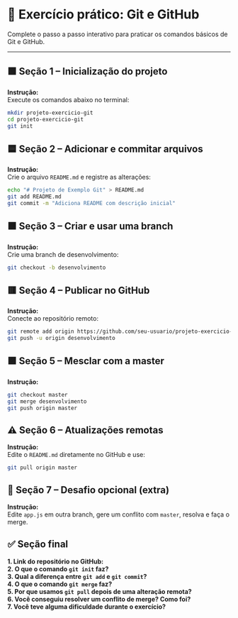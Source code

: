 
# 📘 Exercício prático: Git e GitHub

Complete o passo a passo interativo para praticar os comandos básicos de Git e GitHub. 

---

## 🟩 Seção 1 – Inicialização do projeto

**Instrução:**  
Execute os comandos abaixo no terminal:

```bash
mkdir projeto-exercicio-git
cd projeto-exercicio-git
git init
```

## 🟦 Seção 2 – Adicionar e commitar arquivos

**Instrução:**  
Crie o arquivo `README.md` e registre as alterações:

```bash
echo "# Projeto de Exemplo Git" > README.md
git add README.md
git commit -m "Adiciona README com descrição inicial"
```

## 🟧 Seção 3 – Criar e usar uma branch

**Instrução:**  
Crie uma branch de desenvolvimento:

```bash
git checkout -b desenvolvimento
```

## 🟥 Seção 4 – Publicar no GitHub

**Instrução:**  
Conecte ao repositório remoto:

```bash
git remote add origin https://github.com/seu-usuario/projeto-exercicio-git.git
git push -u origin desenvolvimento
```

## 🟪 Seção 5 – Mesclar com a master

**Instrução:**

```bash
git checkout master
git merge desenvolvimento
git push origin master
```

## ⚠️ Seção 6 – Atualizações remotas

**Instrução:**  
Edite o `README.md` diretamente no GitHub e use:

```bash
git pull origin master
```

## 🎯 Seção 7 – Desafio opcional (extra)

**Instrução:**  
Edite `app.js` em outra branch, gere um conflito com `master`, resolva e faça o merge.

## ✅ Seção final 

**1. Link do repositório no GitHub:**  
**2. O que o comando `git init` faz?**  
**3. Qual a diferença entre `git add` e `git commit`?**  
**4. O que o comando `git merge` faz?**  
**5. Por que usamos `git pull` depois de uma alteração remota?**  
**6. Você conseguiu resolver um conflito de merge? Como foi?**  
**7. Você teve alguma dificuldade durante o exercício?**  
